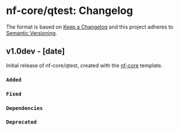 # nf-core/qtest: Changelog

The format is based on [Keep a Changelog](https://keepachangelog.com/en/1.0.0/)
and this project adheres to [Semantic Versioning](https://semver.org/spec/v2.0.0.html).

## v1.0dev - [date]

Initial release of nf-core/qtest, created with the [nf-core](https://nf-co.re/) template.

### `Added`

### `Fixed`

### `Dependencies`

### `Deprecated`
